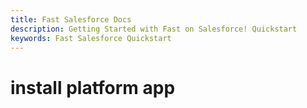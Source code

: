 ```yaml
---
title: Fast Salesforce Docs
description: Getting Started with Fast on Salesforce! Quickstart
keywords: Fast Salesforce Quickstart
---
```


# install platform app
